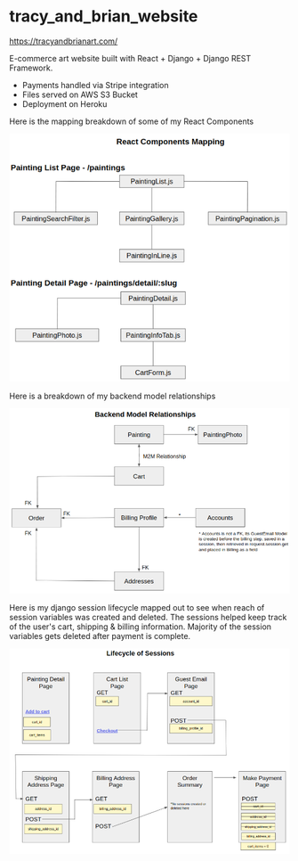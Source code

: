 # tracy_and_brian_website

https://tracyandbrianart.com/

E-commerce art website built with React + Django + Django REST Framework. 

- Payments handled via Stripe integration 
- Files served on AWS S3 Bucket
- Deployment on Heroku

Here is the mapping breakdown of some of my React Components

![GitHub Logo](Exhibits/react_components_mapping.png)

Here is a breakdown of my backend model relationships

![GitHub Logo](Exhibits/backend_model_relationships.png)

Here is my django session lifecycle mapped out to see when reach of session variables was created and deleted. The sessions helped keep track of the user's cart, shipping & billing information. Majority of the session variables gets deleted after payment is complete.

![GitHub Logo](Exhibits/session_lifecycle.png)
